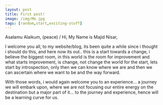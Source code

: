```yaml
---
layout: post
title: First post!
image: /img/Me.jpg
tags: [random,start,exciting-stuff]
---
```


Asalamu Alaikum, (peace) / Hi,
My Name is Majid Nisar,

I welcome you all, to my website/blog, its been quite a while since i thought i should do this, and here now its out.. this is a start towards a change, i believe the biggest room, in this world is the room for improvement and what starts improvement, is change, not change the world for the start, lets start by introspection, only then we can know where we are and then we can ascertain where we want to be and the way forward.

With those words, i would again welcome you to an experience… a journey we will embark upon, where we are not focusing our entire energy on the destination but a major part of it… to the journey and experience, hence will be a learning curve for us.
